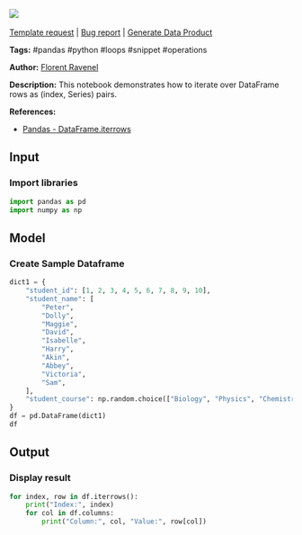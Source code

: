 <a href="https://app.naas.ai/user-redirect/naas/downloader?url=https://raw.githubusercontent.com/jupyter-naas/awesome-notebooks/master/Pandas/Pandas_Iterate_over_DataFrame_rows.ipynb" target="_parent"><img src="https://naasai-public.s3.eu-west-3.amazonaws.com/Open_in_Naas_Lab.svg"/></a><br><br><a href="https://github.com/jupyter-naas/awesome-notebooks/issues/new?assignees=&labels=&template=template-request.md&title=Tool+-+Action+of+the+notebook+">Template request</a> | <a href="https://github.com/jupyter-naas/awesome-notebooks/issues/new?assignees=&labels=bug&template=bug_report.md&title=Pandas+-+Iterate+over+DataFrame+rows:+Error+short+description">Bug report</a> | <a href="https://app.naas.ai/user-redirect/naas/downloader?url=https://raw.githubusercontent.com/jupyter-naas/awesome-notebooks/master/Naas/Naas_Start_data_product.ipynb" target="_parent">Generate Data Product</a>

**Tags:** #pandas #python #loops #snippet #operations

**Author:** [Florent Ravenel](https://www.linkedin.com/in/florent-ravenel/)

**Description:** This notebook demonstrates how to iterate over DataFrame rows as (index, Series) pairs.

**References:**
- [Pandas - DataFrame.iterrows](https://pandas.pydata.org/docs/reference/api/pandas.DataFrame.iterrows.html)

## Input

### Import libraries


```python
import pandas as pd
import numpy as np
```

## Model

### Create Sample Dataframe 


```python
dict1 = {
    "student_id": [1, 2, 3, 4, 5, 6, 7, 8, 9, 10],
    "student_name": [
        "Peter",
        "Dolly",
        "Maggie",
        "David",
        "Isabelle",
        "Harry",
        "Akin",
        "Abbey",
        "Victoria",
        "Sam",
    ],
    "student_course": np.random.choice(["Biology", "Physics", "Chemistry"], size=10),
}
df = pd.DataFrame(dict1)
df
```

## Output

### Display result


```python
for index, row in df.iterrows():
    print("Index:", index)
    for col in df.columns:
        print("Column:", col, "Value:", row[col])
```
